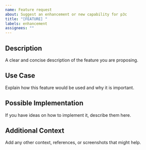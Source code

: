 ```yaml
---
name: Feature request
about: Suggest an enhancement or new capability for p3c
title: "[FEATURE] "
labels: enhancement
assignees: ""
---
```


## Description
A clear and concise description of the feature you are proposing.

## Use Case
Explain how this feature would be used and why it is important.

## Possible Implementation
If you have ideas on how to implement it, describe them here.

## Additional Context
Add any other context, references, or screenshots that might help.
